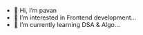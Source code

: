- 👋 Hi, I’m pavan
- 👀 I’m interested in Frontend development...
- 🌱 I’m currently learning  DSA & Algo...

<!---
dvpavan-kumar/dvpavan-kumar is a ✨ special ✨ repository because its `README.md` (this file) appears on your GitHub profile.
You can click the Preview link to take a look at your changes.
--->

